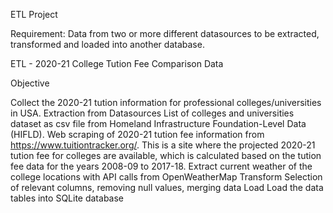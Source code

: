 ETL Project

Requirement:
Data from two or more different datasources to be extracted, transformed and loaded into another database.

ETL - 2020-21 College Tution Fee Comparison Data

Objective

Collect the 2020-21 tution information for professional colleges/universities in USA. 
Extraction from Datasources
    List of colleges and universities dataset as csv file from Homeland Infrastructure Foundation-Level Data (HIFLD).
    Web scraping of 2020-21 tution fee information from https://www.tuitiontracker.org/. This is a site where the 
    projected 2020-21 tution fee for colleges are available, which is calculated based on the tution fee data for the years 2008-09 to 2017-18.
    Extract current weather of the college locations with API calls from OpenWeatherMap
Transform
    Selection of relevant columns, removing null values, merging data
Load
    Load the data tables into SQLite database


